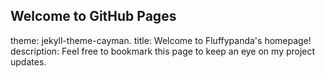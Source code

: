 ## Welcome to GitHub Pages

theme: jekyll-theme-cayman.
title: Welcome to Fluffypanda's homepage!
description: Feel free to bookmark this page to keep an eye on my project updates.
